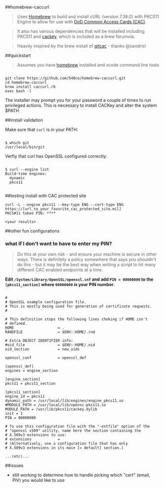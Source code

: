 ##homebrew-caccurl

>Uses [Homebrew](http://brew.sh/) to build and install cURL (version  7.39.0) with PKCS11 Engine to allow for use with [DoD Common Access Cards (CAC)](http://www.cac.mil/).  

>  It also has various dependencies that will be installed including PKCS11 and [cackey](https://github.com/Conservatory/CACKey), which is included as a brew forumula.


> Heavily inspired by the brew install of [gitcac](https://github.com/xandris/homebrew-gitcac) - thanks @xandris!

##quickstart

> Assumes you have [homebrew](http://brew.sh/) installed and xcode command line tools

```

git clone https://github.com/540co/homebrew-caccurl.git
cd homebrew-caccurl
brew install caccurl.rb
exec bash -l

```

The installer may prompt you for your password a couple of times to run privileged actions. This is necessary to install CACKey and alter the system $PATH.

##install validation

Make sure that `curl` is in your PATH:

```

$ which git
/usr/local/bin/git

```

Verfiy that curl has OpenSSL configured correctly:
```

$ curl --engine list
Build-time engines:
  dynamic
  pkcs11
  
```

##testing install with CAC protected site
```
curl -L --engine pkcs11 --key-type ENG --cert-type ENG https://[url_to_your_favorite_cac_protected_site.mil]
PKCS#11 token PIN: ****

<your results>

```

##other fun configurations

### what if I don't want to have to enter my PIN?
> Do this at your own risk - and ensure your machine is secure in other ways.  There is definitely a policy somewhere that says you shouldn't do this - but it may be the best way when writing a script to hit many different CAC enabled endpoints at a time.

**Edit `/System/Library/OpenSSL/openssl.cnf` and add `PIN = 00000000` to the `[pkcs11_section]` where `00000000` is your PIN number.**

```

#
# OpenSSL example configuration file.
# This is mostly being used for generation of certificate requests.
#

# This definition stops the following lines choking if HOME isn't
# defined.
HOME                    = .
RANDFILE                = $ENV::HOME/.rnd

# Extra OBJECT IDENTIFIER info:
#oid_file               = $ENV::HOME/.oid
oid_section             = new_oids

openssl_conf            = openssl_def

[openssl_def]
engines = engine_section

[engine_section]
pkcs11 = pkcs11_section

[pkcs11_section]
engine_id = pkcs11
dynamic_path = /usr/local/lib/engines/engine_pkcs11.so
#MODULE_PATH = /usr/local/lib/opensc-pkcs11.so
MODULE_PATH = /usr/lib/pkcs11/cackey.dylib
init = 1
PIN = 00000000

# To use this configuration file with the "-extfile" option of the
# "openssl x509" utility, name here the section containing the
# X.509v3 extensions to use:
# extensions            =
# (Alternatively, use a configuration file that has only
# X.509v3 extensions in its main [= default] section.)

...(etc)...
```

##issues
- still working to determine how to handle picking which "cert" (email, PIV) you would like to use 




